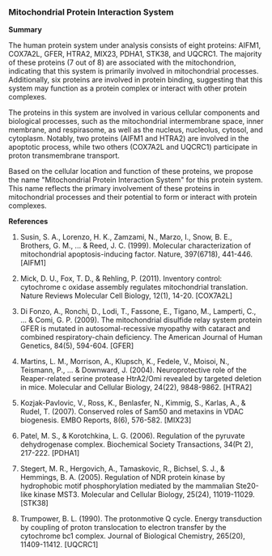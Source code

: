 ### Mitochondrial Protein Interaction System

**Summary**

The human protein system under analysis consists of eight proteins: AIFM1, COX7A2L, GFER, HTRA2, MIX23, PDHA1, STK38, and UQCRC1. The majority of these proteins (7 out of 8) are associated with the mitochondrion, indicating that this system is primarily involved in mitochondrial processes. Additionally, six proteins are involved in protein binding, suggesting that this system may function as a protein complex or interact with other protein complexes.

The proteins in this system are involved in various cellular components and biological processes, such as the mitochondrial intermembrane space, inner membrane, and respirasome, as well as the nucleus, nucleolus, cytosol, and cytoplasm. Notably, two proteins (AIFM1 and HTRA2) are involved in the apoptotic process, while two others (COX7A2L and UQCRC1) participate in proton transmembrane transport.

Based on the cellular location and function of these proteins, we propose the name "Mitochondrial Protein Interaction System" for this protein system. This name reflects the primary involvement of these proteins in mitochondrial processes and their potential to form or interact with protein complexes.

**References**

1. Susin, S. A., Lorenzo, H. K., Zamzami, N., Marzo, I., Snow, B. E., Brothers, G. M., ... & Reed, J. C. (1999). Molecular characterization of mitochondrial apoptosis-inducing factor. Nature, 397(6718), 441-446. [AIFM1]

2. Mick, D. U., Fox, T. D., & Rehling, P. (2011). Inventory control: cytochrome c oxidase assembly regulates mitochondrial translation. Nature Reviews Molecular Cell Biology, 12(1), 14-20. [COX7A2L]

3. Di Fonzo, A., Ronchi, D., Lodi, T., Fassone, E., Tigano, M., Lamperti, C., ... & Comi, G. P. (2009). The mitochondrial disulfide relay system protein GFER is mutated in autosomal-recessive myopathy with cataract and combined respiratory-chain deficiency. The American Journal of Human Genetics, 84(5), 594-604. [GFER]

4. Martins, L. M., Morrison, A., Klupsch, K., Fedele, V., Moisoi, N., Teismann, P., ... & Downward, J. (2004). Neuroprotective role of the Reaper-related serine protease HtrA2/Omi revealed by targeted deletion in mice. Molecular and Cellular Biology, 24(22), 9848-9862. [HTRA2]

5. Kozjak-Pavlovic, V., Ross, K., Benlasfer, N., Kimmig, S., Karlas, A., & Rudel, T. (2007). Conserved roles of Sam50 and metaxins in VDAC biogenesis. EMBO Reports, 8(6), 576-582. [MIX23]

6. Patel, M. S., & Korotchkina, L. G. (2006). Regulation of the pyruvate dehydrogenase complex. Biochemical Society Transactions, 34(Pt 2), 217-222. [PDHA1]

7. Stegert, M. R., Hergovich, A., Tamaskovic, R., Bichsel, S. J., & Hemmings, B. A. (2005). Regulation of NDR protein kinase by hydrophobic motif phosphorylation mediated by the mammalian Ste20-like kinase MST3. Molecular and Cellular Biology, 25(24), 11019-11029. [STK38]

8. Trumpower, B. L. (1990). The protonmotive Q cycle. Energy transduction by coupling of proton translocation to electron transfer by the cytochrome bc1 complex. Journal of Biological Chemistry, 265(20), 11409-11412. [UQCRC1]